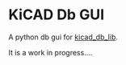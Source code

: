 # KiCAD Db GUI

A python db gui for [kicad_db_lib](https://github.com/jboulton/kicad_db_lib).

It is a work in progress....
